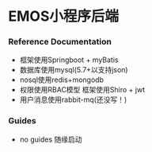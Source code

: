 # EMOS小程序后端

### Reference Documentation

* 框架使用Springboot + myBatis
* 数据库使用mysql(5.7+以支持json)
* nosql使用redis+mongodb
* 权限使用RBAC模型 框架使用Shiro + jwt
* 用户消息使用rabbit-mq(还没写！)

### Guides
* no guides 随缘启动

